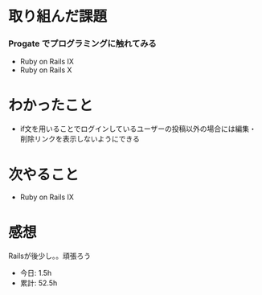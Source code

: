 # 取り組んだ課題
### Progate でプログラミングに触れてみる
* Ruby on Rails Ⅸ
* Ruby on Rails Ⅹ
# わかったこと
* if文を用いることでログインしているユーザーの投稿以外の場合には編集・削除リンクを表示しないようにできる
# 次やること
* Ruby on Rails Ⅸ
# 感想
Railsが後少し。。頑張ろう
* 今日: 1.5h
* 累計: 52.5h
